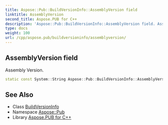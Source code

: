 ```yaml
---
title: Aspose::Pub::BuildVersionInfo::AssemblyVersion field
linktitle: AssemblyVersion
second_title: Aspose.PUB for C++
description: 'Aspose::Pub::BuildVersionInfo::AssemblyVersion field. Assembly Version in C++.'
type: docs
weight: 100
url: /cpp/aspose.pub/buildversioninfo/assemblyversion/
---
```

## AssemblyVersion field


Assembly Version.

```cpp
static const System::String Aspose::Pub::BuildVersionInfo::AssemblyVersion
```

## See Also

* Class [BuildVersionInfo](../)
* Namespace [Aspose::Pub](../../)
* Library [Aspose.PUB for C++](../../../)
